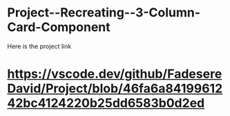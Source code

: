 # Project--Recreating--3-Column-Card-Component

Here is the project link

# https://vscode.dev/github/FadesereDavid/Project/blob/46fa6a8419961242bc4124220b25dd6583b0d2ed 
